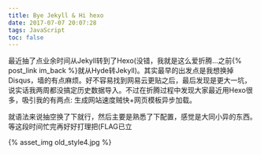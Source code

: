 ```yaml
---
title: Bye Jekyll & Hi hexo
date: 2017-07-07 20:07:28
tags: JavaScript
toc: false
---
```


最近抽了点业余时间从Jekyll转到了Hexo(没错，我就是这么爱折腾...之前{% post_link im_back %}就从Hyde转Jekyll)。其实最早的出发点是我想换掉Disqus，墙的有点麻烦。好不容易找到网易云更贴之后，最后发现是更大一坑，说实话我两周都没搞定历史数据导入。不过在折腾过程中发现大家最近用Hexo很多，吸引我的有两点: 生成网站速度贼快+网页模板异步加载。

<!-- more -->

就语法来说抽空换了下就行，然后主要是熟悉了下配置，感觉是大同小异的东西。等这段时间忙完再好好打理把(FLAG已立

{% asset_img old_style4.jpg %}
